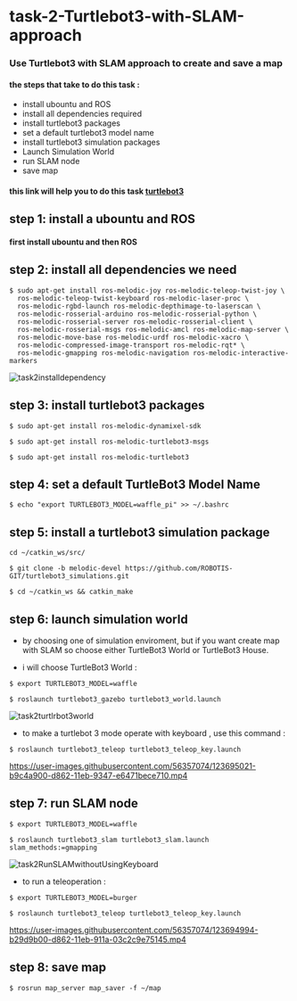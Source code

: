 # task-2-Turtlebot3-with-SLAM-approach

###  Use Turtlebot3 with SLAM approach to create and save a map


#### the steps that take to do this task : 

 * install ubountu and ROS 
 * install all dependencies required 
 * install turtlebot3 packages
 * set a default turtlebot3 model name 
 * install turtlebot3 simulation packages
 * Launch Simulation World
 * run SLAM node
 * save map


#### this link will help you to do this task [turtlebot3](https://emanual.robotis.com/docs/en/platform/turtlebot3/overview/)

#### <h2>step 1: install a ubountu and ROS </h2>
#### first install ubountu and then ROS 
#### <h2>step 2: install all dependencies we need  </h2>

<p><code>$ sudo apt-get install ros-melodic-joy ros-melodic-teleop-twist-joy \
  ros-melodic-teleop-twist-keyboard ros-melodic-laser-proc \
  ros-melodic-rgbd-launch ros-melodic-depthimage-to-laserscan \
  ros-melodic-rosserial-arduino ros-melodic-rosserial-python \
  ros-melodic-rosserial-server ros-melodic-rosserial-client \
  ros-melodic-rosserial-msgs ros-melodic-amcl ros-melodic-map-server \
  ros-melodic-move-base ros-melodic-urdf ros-melodic-xacro \
  ros-melodic-compressed-image-transport ros-melodic-rqt* \
  ros-melodic-gmapping ros-melodic-navigation ros-melodic-interactive-markers
</code></p>

![task2installdependency](https://user-images.githubusercontent.com/56357074/123694935-a0bbf800-d862-11eb-81af-5ac8cce810ea.png)

#### <h2>step 3: install turtlebot3 packages  </h2>


<p><code>$ sudo apt-get install ros-melodic-dynamixel-sdk</code></p>

<p><code>$ sudo apt-get install ros-melodic-turtlebot3-msgs</code></p>

<p><code>$ sudo apt-get install ros-melodic-turtlebot3</code></p>


<h2>step 4: set a default TurtleBot3 Model Name</h2>

<p><code>$ echo "export TURTLEBOT3_MODEL=waffle_pi" >> ~/.bashrc</code></p>

<h2>step 5:  install a turtlebot3 simulation package</h2>

<p><code>cd ~/catkin_ws/src/
</code></p>

<p><code>$ git clone -b melodic-devel https://github.com/ROBOTIS-GIT/turtlebot3_simulations.git
</code></p>


<p><code>$ cd ~/catkin_ws && catkin_make</code></p>


#### <h2>step 6: launch simulation world </h2>
- by choosing one of simulation enviroment, but if you want create map with SLAM so choose either 
     TurtleBot3 World or TurtleBot3 House. 
    
- i will choose TurtleBot3 World :

<p><code>$ export TURTLEBOT3_MODEL=waffle
</code></p>
<p><code>$ roslaunch turtlebot3_gazebo turtlebot3_world.launch
</code></p>

![task2turtlrbot3world](https://user-images.githubusercontent.com/56357074/123694909-9a2d8080-d862-11eb-9d3f-8ab828f12ba7.png)


- to make a turtlebot 3 mode operate with keyboard , use this command : 

<p><code>$ roslaunch turtlebot3_teleop turtlebot3_teleop_key.launch
</code></p>

https://user-images.githubusercontent.com/56357074/123695021-b9c4a900-d862-11eb-9347-e6471bece710.mp4


#### <h2>step 7: run SLAM node </h2>


<p><code>$ export TURTLEBOT3_MODEL=waffle
</code></p>

<p><code>$ roslaunch turtlebot3_slam turtlebot3_slam.launch slam_methods:=gmapping
</code></p>

![task2RunSLAMwithoutUsingKeyboard](https://user-images.githubusercontent.com/56357074/123694959-a6194280-d862-11eb-88e7-22c90aa28c32.png)

- to run a teleoperation :

<p><code>$ export TURTLEBOT3_MODEL=burger</code></p>

<p><code>$ roslaunch turtlebot3_teleop turtlebot3_teleop_key.launch</code></p>

https://user-images.githubusercontent.com/56357074/123694994-b29d9b00-d862-11eb-911a-03c2c9e75145.mp4


#### <h2>step 8: save map  </h2>

<p><code>$ rosrun map_server map_saver -f ~/map</code></p>





























